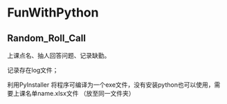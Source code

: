 # FunWithPython

## Random_Roll_Call 

上课点名、抽人回答问题、记录缺勤。

记录存在log文件；

利用PyInstaller 将程序可编译为一个exe文件，没有安装python也可以使用，需要上课名单name.xlsx文件  （放至同一文件夹）
